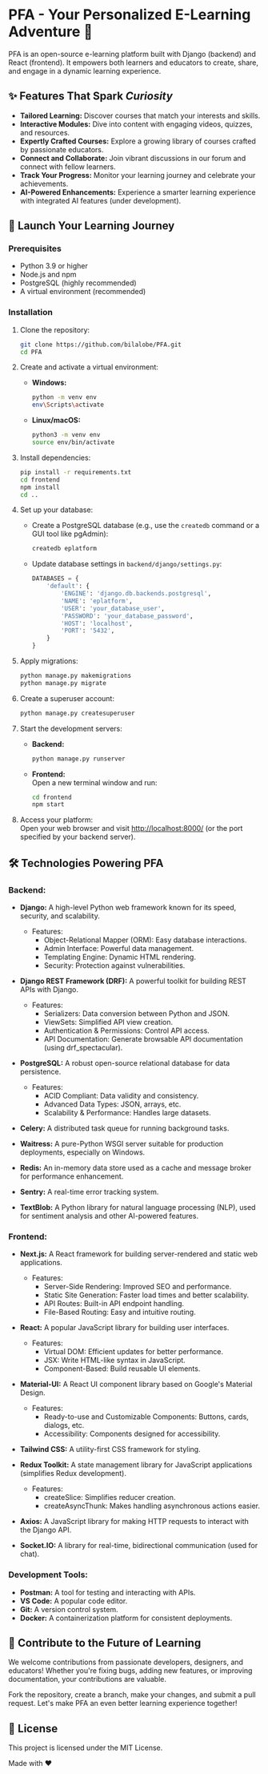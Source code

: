 # PFA - Your Personalized E-Learning Adventure 🚀

PFA is an open-source e-learning platform built with Django (backend) and React (frontend). It empowers both learners and educators to create, share, and engage in a dynamic learning experience.
  
## ✨ Features That Spark _Curiosity_  
  
- **Tailored Learning:** Discover courses that match your interests and skills.  
- **Interactive Modules:** Dive into content with engaging videos, quizzes, and resources.  
- **Expertly Crafted Courses:** Explore a growing library of courses crafted by passionate educators.  
- **Connect and Collaborate:** Join vibrant discussions in our forum and connect with fellow learners.  
- **Track Your Progress:** Monitor your learning journey and celebrate your achievements.  
- **AI-Powered Enhancements:** Experience a smarter learning experience with integrated AI features (under development).

## 🚀 Launch Your Learning Journey  
  
### Prerequisites  
  
- Python 3.9 or higher  
- Node.js and npm  
- PostgreSQL (highly recommended)  
- A virtual environment (recommended)  

### Installation

1. Clone the repository:
    ```bash
    git clone https://github.com/bilalobe/PFA.git  
    cd PFA
    ```

2. Create and activate a virtual environment:
    - **Windows:**
        ```bash
        python -m venv env  
        env\Scripts\activate  
        ```  
    - **Linux/macOS:**
        ```bash
        python3 -m venv env  
        source env/bin/activate  
        ```  

3. Install dependencies:
    ```bash
    pip install -r requirements.txt  
    cd frontend  
    npm install  
    cd ..  
    ```  

4. Set up your database:
    - Create a PostgreSQL database (e.g., use the `createdb` command or a GUI tool like pgAdmin):
        ```bash
        createdb eplatform
        ```
    - Update database settings in `backend/django/settings.py`:
        ```python
        DATABASES = {
            'default': {
                'ENGINE': 'django.db.backends.postgresql',
                'NAME': 'eplatform',
                'USER': 'your_database_user',
                'PASSWORD': 'your_database_password',
                'HOST': 'localhost',
                'PORT': '5432',
            }
        }
        ```  

5. Apply migrations:
    ```bash
    python manage.py makemigrations  
    python manage.py migrate  
    ```  

6. Create a superuser account:
    ```bash
    python manage.py createsuperuser  
    ```  

7. Start the development servers:
    - **Backend:**
        ```bash
        python manage.py runserver  
        ```
    - **Frontend:**  
        Open a new terminal window and run:
        ```bash
        cd frontend  
        npm start  
        ```  

8. Access your platform:  
    Open your web browser and visit [http://localhost:8000/](http://localhost:8000/) (or the port specified by your backend server).


  
## 🛠️ Technologies Powering PFA

### Backend:

- **Django:** A high-level Python web framework known for its speed, security, and scalability.
  - Features:
    - Object-Relational Mapper (ORM): Easy database interactions.
    - Admin Interface: Powerful data management.
    - Templating Engine: Dynamic HTML rendering.
    - Security: Protection against vulnerabilities.

- **Django REST Framework (DRF):** A powerful toolkit for building REST APIs with Django.
  - Features:
    - Serializers: Data conversion between Python and JSON.
    - ViewSets: Simplified API view creation.
    - Authentication & Permissions: Control API access.
    - API Documentation: Generate browsable API documentation (using drf_spectacular).

- **PostgreSQL:** A robust open-source relational database for data persistence.
  - Features:
    - ACID Compliant: Data validity and consistency.
    - Advanced Data Types: JSON, arrays, etc.
    - Scalability & Performance: Handles large datasets.

- **Celery:** A distributed task queue for running background tasks.
- **Waitress:** A pure-Python WSGI server suitable for production deployments, especially on Windows.
- **Redis:** An in-memory data store used as a cache and message broker for performance enhancement.
- **Sentry:** A real-time error tracking system.
- **TextBlob:** A Python library for natural language processing (NLP), used for sentiment analysis and other AI-powered features.

### Frontend:

- **Next.js:** A React framework for building server-rendered and static web applications.
  - Features:
    - Server-Side Rendering: Improved SEO and performance.
    - Static Site Generation: Faster load times and better scalability.
    - API Routes: Built-in API endpoint handling.
    - File-Based Routing: Easy and intuitive routing.

- **React:** A popular JavaScript library for building user interfaces.
  - Features:
    - Virtual DOM: Efficient updates for better performance.
    - JSX: Write HTML-like syntax in JavaScript.
    - Component-Based: Build reusable UI elements.

- **Material-UI:** A React UI component library based on Google's Material Design.
  - Features:
    - Ready-to-use and Customizable Components: Buttons, cards, dialogs, etc.
    - Accessibility: Components designed for accessibility.

- **Tailwind CSS:** A utility-first CSS framework for styling.
- **Redux Toolkit:** A state management library for JavaScript applications (simplifies Redux development).
  - Features:
    - createSlice: Simplifies reducer creation.
    - createAsyncThunk: Makes handling asynchronous actions easier.

- **Axios:** A JavaScript library for making HTTP requests to interact with the Django API.
- **Socket.IO:** A library for real-time, bidirectional communication (used for chat).

### Development Tools:

- **Postman:** A tool for testing and interacting with APIs.
- **VS Code:** A popular code editor.
- **Git:** A version control system.
- **Docker:** A containerization platform for consistent deployments.

## 🤝 Contribute to the Future of Learning

We welcome contributions from passionate developers, designers, and educators! Whether you're fixing bugs, adding new features, or improving documentation, your contributions are valuable.

Fork the repository, create a branch, make your changes, and submit a pull request. Let's make PFA an even better learning experience together!

## 📄 License

This project is licensed under the MIT License.

Made with ❤️
